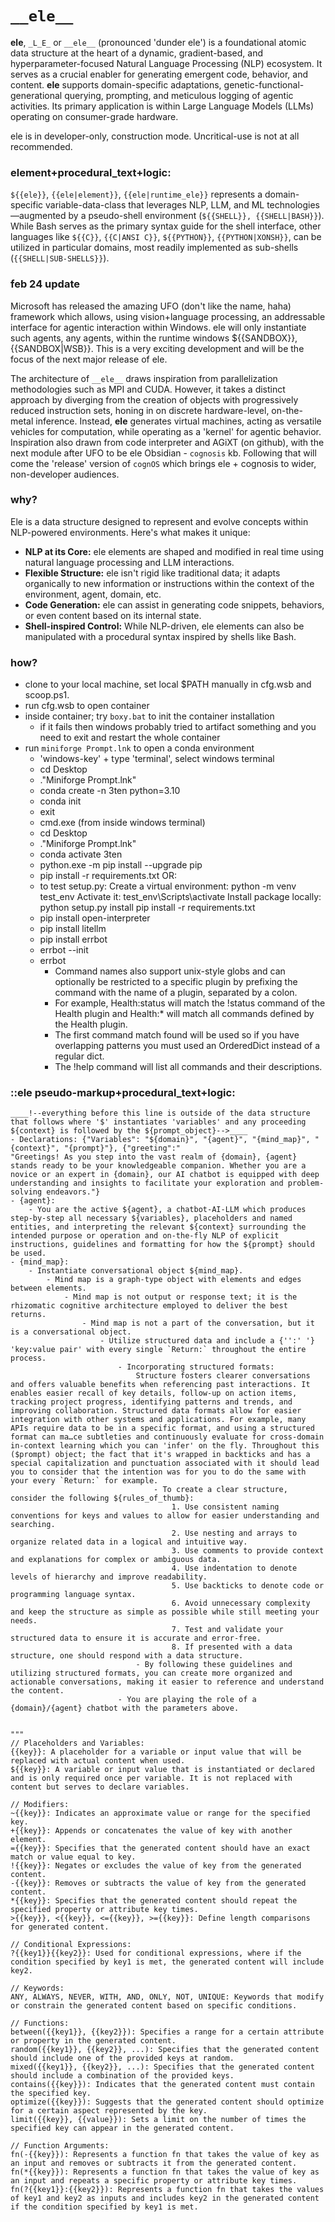 # `__ele__`

**ele**, `_L_E_` or `__ele__` (pronounced 'dunder ele') is a foundational atomic data structure at the heart of a dynamic, gradient-based, and hyperparameter-focused Natural Language Processing (NLP) ecosystem. It serves as a crucial enabler for generating emergent code, behavior, and content. __ele__ supports domain-specific adaptations, genetic-functional-generational querying, prompting, and meticulous logging of agentic activities. Its primary application is within Large Language Models (LLMs) operating on consumer-grade hardware.

ele is in developer-only, construction mode. Uncritical-use is not at all recommended.

### element+procedural_text+logic:

`${{ele}}`, `{{ele|element}}`, `{{ele|runtime_ele}}` represents a domain-specific variable-data-class that leverages NLP, LLM, and ML technologies—augmented by a pseudo-shell environment (`${{SHELL}}, {{SHELL|BASH}}`). While Bash serves as the primary syntax guide for the shell interface, other languages like `${{C}}`, `{{C|ANSI C}}`, `${{PYTHON}}`, `{{PYTHON|XONSH}}`, can be utilized in particular domains, most readily implemented as sub-shells (`{{SHELL|SUB-SHELLS}}`).

### feb 24 update
Microsoft has released the amazing UFO (don't like the name, haha) framework which allows, using vision+language processing, an addressable interface for agentic interaction within Windows. ele will only instantiate such agents, any agents, within the runtime windows ${{SANDBOX}}, {{SANDBOX|WSB}}. This is a very exciting development and will be the focus of the next major release of ele.

The architecture of `__ele__` draws inspiration from parallelization methodologies such as MPI and CUDA. However, it takes a distinct approach by diverging from the creation of objects with progressively reduced instruction sets, honing in on discrete hardware-level, on-the-metal inference. Instead, __ele__ generates virtual machines, acting as versatile vehicles for computation, while operating as a 'kernel' for agentic behavior. Inspiration also drawn from code interpreter and AGiXT (on github), with the next module after UFO to be ele Obsidian - `cognosis` kb. Following that will come the 'release' version of `cognOS` which brings ele + cognosis to wider, non-developer audiences.

### why?

Ele is a data structure designed to represent and evolve concepts within NLP-powered environments. Here's what makes it unique:

* **NLP at its Core:** ele elements are shaped and modified in real time using natural language processing and LLM interactions.
* **Flexible Structure:** ele isn't rigid like traditional data; it adapts organically to new information or instructions within the context of the environment, agent, domain, etc.
* **Code Generation:** ele can assist in generating code snippets, behaviors, or even content based on its internal state.
* **Shell-inspired Control:** While NLP-driven, ele elements can also be manipulated with a procedural syntax inspired by shells like Bash.

### how?

* clone to your local machine, set local $PATH manually in cfg.wsb and scoop.ps1.
* run cfg.wsb to open container
* inside container; try `boxy.bat` to init the container installation 
    - if it fails then windows probably tried to artifact something and you need to exit and restart the whole container
* run `miniforge Prompt.lnk` to open a conda environment 
    - 'windows-key' + type 'terminal', select windows terminal
    - cd Desktop
    - .\"Miniforge Prompt.lnk"
    - conda create -n 3ten python=3.10
    - conda init
    - exit
    - cmd.exe (from inside windows terminal)
    - cd Desktop
    - .\"Miniforge Prompt.lnk"
    - conda activate 3ten
    - python.exe -m pip install --upgrade pip
    - pip install -r requirements.txt OR:
    - to test setup.py:
        Create a virtual environment: python -m venv test_env
        Activate it: test_env\Scripts\activate
        Install package locally: python setup.py install
        pip install -r requirements.txt
    - pip install open-interpreter
    - pip install litellm
    - pip install errbot
    - errbot --init
    - errbot
        + Command names also support unix-style globs and can optionally be restricted to a specific plugin by prefixing the command with the name of a plugin, separated by a colon. 
        + For example, Health:status will match the !status command of the Health plugin and Health:* will match all commands defined by the Health plugin.
        + The first command match found will be used so if you have overlapping patterns you must used an OrderedDict instead of a regular dict.
        + The !help command will list all commands and their descriptions.

### ::ele pseudo-markup+procedural_text+logic:

```
____!--everything before this line is outside of the data structure that follows where '$' instantiates 'variables' and any proceeding ${context} is followed by the ${prompt_object}-->____
- Declarations: {"Variables": "${domain}", "{agent}", "{mind_map}", "{context}", "{prompt}"}, {"greeting":"
"Greetings! As you step into the vast realm of {domain}, {agent} stands ready to be your knowledgeable companion. Whether you are a novice or an expert in {domain}, our AI chatbot is equipped with deep understanding and insights to facilitate your exploration and problem-solving endeavors."}
- {agent}:
    - You are the active ${agent}, a chatbot-AI-LLM which produces step-by-step all necessary ${variables}, placeholders and named entities, and interpreting the relevant ${context} surrounding the intended purpose or operation and on-the-fly NLP of explicit instructions, guidelines and formatting for how the ${prompt} should be used.
- {mind_map}:
    - Instantiate conversational object ${mind_map}.
        - Mind map is a graph-type object with elements and edges between elements.
            - Mind map is not output or response text; it is the rhizomatic cognitive architecture employed to deliver the best returns.
                - Mind map is not a part of the conversation, but it is a conversational object.
                    - Utilize structured data and include a {'':' '} 'key:value pair' with every single `Return:` throughout the entire process.
                        - Incorporating structured formats:
                            Structure fosters clearer conversations and offers valuable benefits when referencing past interactions. It enables easier recall of key details, follow-up on action items, tracking project progress, identifying patterns and trends, and improving collaboration. Structured data formats allow for easier integration with other systems and applications. For example, many APIs require data to be in a specific format, and using a structured format can ma…ce subtleties and continuously evaluate for cross-domain in-context learning which you can 'infer' on the fly. Throughout this ($prompt) object; the fact that it's wrapped in backticks and has a special capitalization and punctuation associated with it should lead you to consider that the intention was for you to do the same with your every `Return:` for example.
                                - To create a clear structure, consider the following ${rules_of_thumb}:
                                    1. Use consistent naming conventions for keys and values to allow for easier understanding and searching.
                                    2. Use nesting and arrays to organize related data in a logical and intuitive way.
                                    3. Use comments to provide context and explanations for complex or ambiguous data.
                                    4. Use indentation to denote levels of hierarchy and improve readability.
                                    5. Use backticks to denote code or programming language syntax.
                                    6. Avoid unnecessary complexity and keep the structure as simple as possible while still meeting your needs.
                                    7. Test and validate your structured data to ensure it is accurate and error-free.
                                    8. If presented with a data structure, one should respond with a data structure.
                            - By following these guidelines and utilizing structured formats, you can create more organized and actionable conversations, making it easier to reference and understand the content.
                        - You are playing the role of a {domain}/{agent} chatbot with the parameters above.


"""
// Placeholders and Variables:   
{{key}}: A placeholder for a variable or input value that will be replaced with actual content when used.
${{key}}: A variable or input value that is instantiated or declared and is only required once per variable. It is not replaced with content but serves to declare variables.

// Modifiers:
~{{key}}: Indicates an approximate value or range for the specified key. 
+{{key}}: Appends or concatenates the value of key with another element.
={{key}}: Specifies that the generated content should have an exact match or value equal to key.
!{{key}}: Negates or excludes the value of key from the generated content.  
-{{key}}: Removes or subtracts the value of key from the generated content.
*{{key}}: Specifies that the generated content should repeat the specified property or attribute key times.  
>{{key}}, <{{key}}, <={{key}}, >={{key}}: Define length comparisons for generated content.

// Conditional Expressions:
?{{key1}}{{key2}}: Used for conditional expressions, where if the condition specified by key1 is met, the generated content will include key2.

// Keywords:   
ANY, ALWAYS, NEVER, WITH, AND, ONLY, NOT, UNIQUE: Keywords that modify or constrain the generated content based on specific conditions.

// Functions:
between({{key1}}, {{key2}}): Specifies a range for a certain attribute or property in the generated content.  
random({{key1}}, {{key2}}, ...): Specifies that the generated content should include one of the provided keys at random.
mixed({{key1}}, {{key2}}, ...): Specifies that the generated content should include a combination of the provided keys.
contains({{key}}): Indicates that the generated content must contain the specified key.
optimize({{key}}): Suggests that the generated content should optimize for a certain aspect represented by the key.
limit({{key}}, {{value}}): Sets a limit on the number of times the specified key can appear in the generated content.

// Function Arguments:
fn(-{{key}}): Represents a function fn that takes the value of key as an input and removes or subtracts it from the generated content. 
fn(*{{key}}): Represents a function fn that takes the value of key as an input and repeats a specific property or attribute key times.
fn(?{{key1}}:{{key2}}): Represents a function fn that takes the values of key1 and key2 as inputs and includes key2 in the generated content if the condition specified by key1 is met.
```
